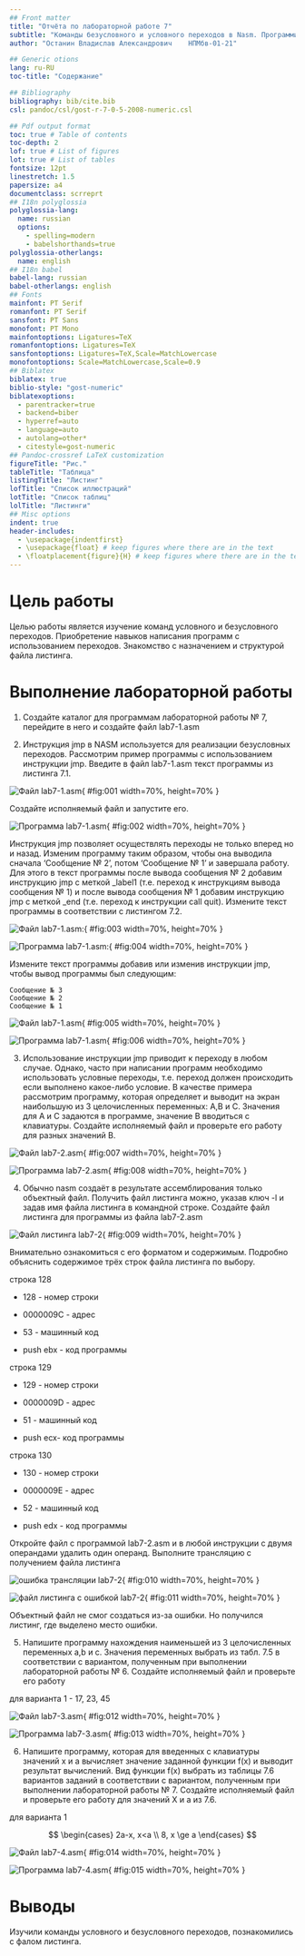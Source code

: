 ```yaml
---
## Front matter
title: "Отчёта по лабораторной работе 7"
subtitle: "Команды безусловного и условного переходов в Nasm. Программирование ветвлений"
author: "Останин Владислав Александрович	НПМбв-01-21"

## Generic otions
lang: ru-RU
toc-title: "Содержание"

## Bibliography
bibliography: bib/cite.bib
csl: pandoc/csl/gost-r-7-0-5-2008-numeric.csl

## Pdf output format
toc: true # Table of contents
toc-depth: 2
lof: true # List of figures
lot: true # List of tables
fontsize: 12pt
linestretch: 1.5
papersize: a4
documentclass: scrreprt
## I18n polyglossia
polyglossia-lang:
  name: russian
  options:
	- spelling=modern
	- babelshorthands=true
polyglossia-otherlangs:
  name: english
## I18n babel
babel-lang: russian
babel-otherlangs: english
## Fonts
mainfont: PT Serif
romanfont: PT Serif
sansfont: PT Sans
monofont: PT Mono
mainfontoptions: Ligatures=TeX
romanfontoptions: Ligatures=TeX
sansfontoptions: Ligatures=TeX,Scale=MatchLowercase
monofontoptions: Scale=MatchLowercase,Scale=0.9
## Biblatex
biblatex: true
biblio-style: "gost-numeric"
biblatexoptions:
  - parentracker=true
  - backend=biber
  - hyperref=auto
  - language=auto
  - autolang=other*
  - citestyle=gost-numeric
## Pandoc-crossref LaTeX customization
figureTitle: "Рис."
tableTitle: "Таблица"
listingTitle: "Листинг"
lofTitle: "Список иллюстраций"
lotTitle: "Список таблиц"
lolTitle: "Листинги"
## Misc options
indent: true
header-includes:
  - \usepackage{indentfirst}
  - \usepackage{float} # keep figures where there are in the text
  - \floatplacement{figure}{H} # keep figures where there are in the text
---
```


# Цель работы

Целью работы является изучение команд условного и безусловного переходов. Приобретение навыков написания программ с использованием переходов. Знакомство с назначением и структурой файла листинга.

# Выполнение лабораторной работы

1. Создайте каталог для программам лабораторной работы № 7, перейдите в него и создайте файл lab7-1.asm

2. Инструкция jmp в NASM используется для реализации безусловных переходов. Рассмотрим пример программы с использованием инструкции jmp.
Введите в файл lab7-1.asm текст программы из листинга 7.1.

![Файл lab7-1.asm](image/01.png){ #fig:001 width=70%, height=70% }

Создайте исполняемый файл и запустите его.

![Программа lab7-1.asm](image/02.png){ #fig:002 width=70%, height=70% }

Инструкция jmp позволяет осуществлять переходы не только вперед но
и назад. Изменим программу таким образом, чтобы она выводила сначала
‘Сообщение № 2’, потом ‘Сообщение № 1’ и завершала работу. Для этого в
текст программы после вывода сообщения № 2 добавим инструкцию jmp с
меткой _label1 (т.е. переход к инструкциям вывода сообщения № 1) и после
вывода сообщения № 1 добавим инструкцию jmp с меткой _end (т.е. переход к
инструкции call quit). Измените текст программы в соответствии с листингом
7.2.

![Файл lab7-1.asm:](image/03.png){ #fig:003 width=70%, height=70% }

![Программа lab7-1.asm:](image/04.png){ #fig:004 width=70%, height=70% }

Измените текст программы добавив или изменив инструкции jmp, чтобы
вывод программы был следующим:
```
Сообщение № 3
Сообщение № 2
Сообщение № 1
```

![Файл lab7-1.asm](image/05.png){ #fig:005 width=70%, height=70% }

![Программа lab7-1.asm](image/06.png){ #fig:006 width=70%, height=70% }

3. Использование инструкции jmp приводит к переходу в любом случае. Однако, часто при написании программ необходимо использовать условные
переходы, т.е. переход должен происходить если выполнено какое-либо
условие. В качестве примера рассмотрим программу, которая определяет
и выводит на экран наибольшую из 3 целочисленных переменных: A,B
и C. Значения для A и C задаются в программе, значение B вводиться с
клавиатуры. Создайте исполняемый файл и проверьте его работу для разных значений B.

![Файл lab7-2.asm](image/07.png){ #fig:007 width=70%, height=70% }

![Программа lab7-2.asm](image/08.png){ #fig:008 width=70%, height=70% }

4. Обычно nasm создаёт в результате ассемблирования только объектный
файл. Получить файл листинга можно, указав ключ -l и задав имя файла
листинга в командной строке. Создайте файл листинга для программы из
файла lab7-2.asm

![Файл листинга lab7-2](image/09.png){ #fig:009 width=70%, height=70% }

Внимательно ознакомиться с его форматом и содержимым. Подробно объяснить содержимое трёх строк файла листинга по выбору.

строка 128

* 128 - номер строки

* 0000009C - адрес

* 53 - машинный код

* push ebx - код программы

строка 129

* 129 - номер строки

* 0000009D - адрес

* 51 - машинный код

* push ecx- код программы

строка 130

* 130 - номер строки

* 0000009E - адрес

* 52 - машинный код

* push edx - код программы

Откройте файл с программой lab7-2.asm и в любой инструкции с двумя
операндами удалить один операнд. Выполните трансляцию с получением файла
листинга

![ошибка трансляции lab7-2](image/10.png){ #fig:010 width=70%, height=70% }

![файл листинга с ошибкой lab7-2](image/11.png){ #fig:011 width=70%, height=70% }

Объектный файл не смог создаться из-за ошибки. Но получился листинг, где выделено место ошибки.

5. Напишите программу нахождения наименьшей из 3 целочисленных переменных a,b и c. Значения переменных выбрать из табл. 7.5 в соответствии
с вариантом, полученным при выполнении лабораторной работы № 6.
Создайте исполняемый файл и проверьте его работу

для варианта 1 - 17, 23, 45

![Файл lab7-3.asm](image/12.png){ #fig:012 width=70%, height=70% }

![Программа lab7-3.asm](image/13.png){ #fig:013 width=70%, height=70% }

6. Напишите программу, которая для введенных с клавиатуры значений x
и a вычисляет значение заданной функции f(x) и выводит результат вычислений. Вид функции f(x) выбрать из таблицы 7.6 вариантов заданий в
соответствии с вариантом, полученным при выполнении лабораторной работы № 7. Создайте исполняемый файл и проверьте его работу для значений X и a из 7.6.

для варианта 1

$$
 \begin{cases}
	2a-x, x<a
	\\   
	8, x \ge a
 \end{cases}
$$

![Файл lab7-4.asm](image/14.png){ #fig:014 width=70%, height=70% }

![Программа lab7-4.asm](image/15.png){ #fig:015 width=70%, height=70% }

# Выводы

Изучили команды условного и безусловного переходов, познакомились с фалом листинга.
